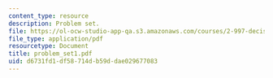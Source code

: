```yaml
---
content_type: resource
description: Problem set.
file: https://ol-ocw-studio-app-qa.s3.amazonaws.com/courses/2-997-decision-making-in-large-scale-systems-spring-2004/d6731fd1df58714db59ddae029677083_problem_set1.pdf
file_type: application/pdf
resourcetype: Document
title: problem_set1.pdf
uid: d6731fd1-df58-714d-b59d-dae029677083
---
```

